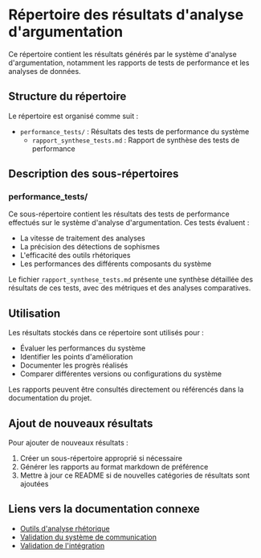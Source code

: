 # Répertoire des résultats d'analyse d'argumentation

Ce répertoire contient les résultats générés par le système d'analyse d'argumentation, notamment les rapports de tests de performance et les analyses de données.

## Structure du répertoire

Le répertoire est organisé comme suit :

- `performance_tests/` : Résultats des tests de performance du système
  - `rapport_synthese_tests.md` : Rapport de synthèse des tests de performance

## Description des sous-répertoires

### performance_tests/

Ce sous-répertoire contient les résultats des tests de performance effectués sur le système d'analyse d'argumentation. Ces tests évaluent :
- La vitesse de traitement des analyses
- La précision des détections de sophismes
- L'efficacité des outils rhétoriques
- Les performances des différents composants du système

Le fichier `rapport_synthese_tests.md` présente une synthèse détaillée des résultats de ces tests, avec des métriques et des analyses comparatives.

## Utilisation

Les résultats stockés dans ce répertoire sont utilisés pour :
- Évaluer les performances du système
- Identifier les points d'amélioration
- Documenter les progrès réalisés
- Comparer différentes versions ou configurations du système

Les rapports peuvent être consultés directement ou référencés dans la documentation du projet.

## Ajout de nouveaux résultats

Pour ajouter de nouveaux résultats :
1. Créer un sous-répertoire approprié si nécessaire
2. Générer les rapports au format markdown de préférence
3. Mettre à jour ce README si de nouvelles catégories de résultats sont ajoutées

## Liens vers la documentation connexe

- [Outils d'analyse rhétorique](../../docs/outils/README.md)
- [Validation du système de communication](../../docs/validation_systeme_communication.md)
- [Validation de l'intégration](../../docs/validation_integration.md)